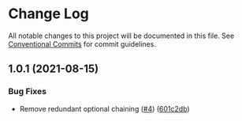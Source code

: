 # Change Log

All notable changes to this project will be documented in this file.
See [Conventional Commits](https://conventionalcommits.org) for commit guidelines.

## 1.0.1 (2021-08-15)


### Bug Fixes

* Remove redundant optional chaining ([#4](https://github.com/kobiburnley/chain-error/issues/4)) ([601c2db](https://github.com/kobiburnley/chain-error/commit/601c2db70b13e92df81ca72ec73d0c360fe57c43))
